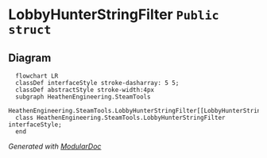 # LobbyHunterStringFilter `Public struct`

## Diagram
```mermaid
  flowchart LR
  classDef interfaceStyle stroke-dasharray: 5 5;
  classDef abstractStyle stroke-width:4px
  subgraph HeathenEngineering.SteamTools
  HeathenEngineering.SteamTools.LobbyHunterStringFilter[[LobbyHunterStringFilter]]
  class HeathenEngineering.SteamTools.LobbyHunterStringFilter interfaceStyle;
  end
```

*Generated with* [*ModularDoc*](https://github.com/hailstorm75/ModularDoc)
